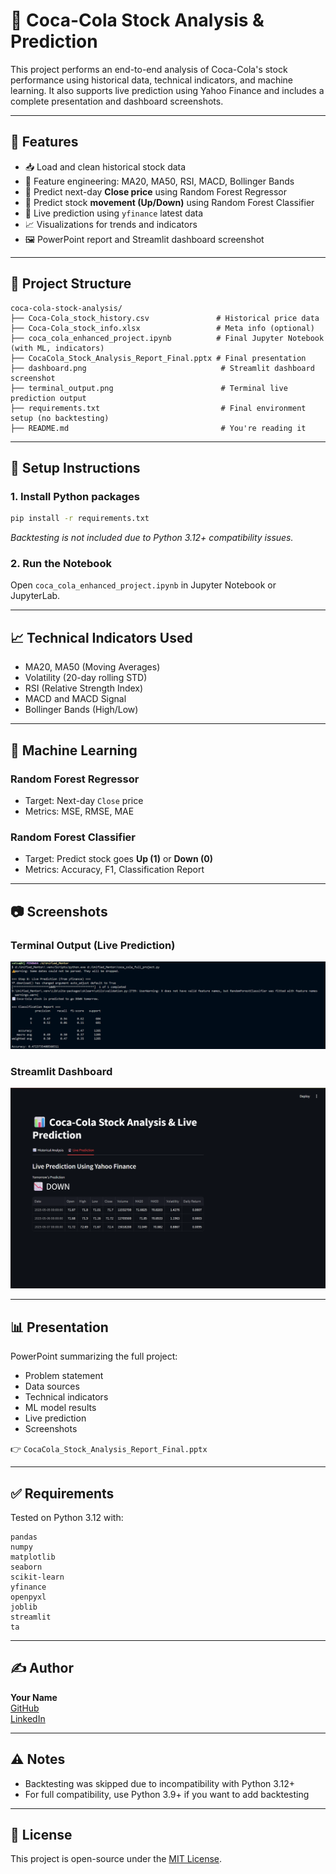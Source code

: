 # 🥤 Coca-Cola Stock Analysis & Prediction

This project performs an end-to-end analysis of Coca-Cola's stock performance using historical data, technical indicators, and machine learning. It also supports live prediction using Yahoo Finance and includes a complete presentation and dashboard screenshots.

---

## 📌 Features

- 📥 Load and clean historical stock data
- 🧠 Feature engineering: MA20, MA50, RSI, MACD, Bollinger Bands
- 🔮 Predict next-day **Close price** using Random Forest Regressor
- 🔁 Predict stock **movement (Up/Down)** using Random Forest Classifier
- 📡 Live prediction using `yfinance` latest data
- 📈 Visualizations for trends and indicators
- 🖼️ PowerPoint report and Streamlit dashboard screenshot

---

## 📁 Project Structure

```
coca-cola-stock-analysis/
├── Coca-Cola_stock_history.csv               # Historical price data
├── Coca-Cola_stock_info.xlsx                 # Meta info (optional)
├── coca_cola_enhanced_project.ipynb          # Final Jupyter Notebook (with ML, indicators)
├── CocaCola_Stock_Analysis_Report_Final.pptx # Final presentation
├── dashboard.png                              # Streamlit dashboard screenshot
├── terminal_output.png                        # Terminal live prediction output
├── requirements.txt                           # Final environment setup (no backtesting)
├── README.md                                  # You're reading it
```

---

## 🧪 Setup Instructions

### 1. Install Python packages

```bash
pip install -r requirements.txt
```

*Backtesting is not included due to Python 3.12+ compatibility issues.*

### 2. Run the Notebook

Open `coca_cola_enhanced_project.ipynb` in Jupyter Notebook or JupyterLab.

---

## 📈 Technical Indicators Used

- MA20, MA50 (Moving Averages)
- Volatility (20-day rolling STD)
- RSI (Relative Strength Index)
- MACD and MACD Signal
- Bollinger Bands (High/Low)

---

## 🔮 Machine Learning

### Random Forest Regressor
- Target: Next-day `Close` price
- Metrics: MSE, RMSE, MAE

### Random Forest Classifier
- Target: Predict stock goes **Up (1)** or **Down (0)**
- Metrics: Accuracy, F1, Classification Report

---

## 📷 Screenshots

### Terminal Output (Live Prediction)
![Terminal Output](./terminal_output.png)

### Streamlit Dashboard
![Dashboard](./dashboard.png)

---

## 📊 Presentation

PowerPoint summarizing the full project:
- Problem statement
- Data sources
- Technical indicators
- ML model results
- Live prediction
- Screenshots

👉 `CocaCola_Stock_Analysis_Report_Final.pptx`

---

## ✅ Requirements

Tested on Python 3.12 with:
```
pandas
numpy
matplotlib
seaborn
scikit-learn
yfinance
openpyxl
joblib
streamlit
ta
```

---

## ✍️ Author

**Your Name**  
[GitHub](https://github.com/YOUR_USERNAME)  
[LinkedIn](https://linkedin.com/in/YOUR_LINK)

---

## ⚠️ Notes

- Backtesting was skipped due to incompatibility with Python 3.12+
- For full compatibility, use Python 3.9+ if you want to add backtesting

---

## 📄 License

This project is open-source under the [MIT License](LICENSE).
